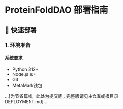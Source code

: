 # ProteinFoldDAO 部署指南

## 🚀 快速部署

### 1. 环境准备

#### 系统要求
- Python 3.12+
- Node.js 16+
- Git
- MetaMask钱包

...[为节省篇幅，此处为提交版；完整版请见主仓库或根目录 DEPLOYMENT.md]...

